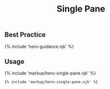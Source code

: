 ﻿---
title: Single Pane
summary: A image next to a solid block of color with text and a link.
tags: hero block
layout: guide
eleventyNavigation:
  key: Single Pane
  parent: Hero Blocks
  order: 1
  excerpt: A image next to a solid block of color with text and a link.
  img: /img/illustrations/illus-single-pane.svg
---

## Best Practice

{% include 'hero-guidance.njk' %}

## Usage

{% include 'markup/hero-single-pane.njk' %}

``` html
{% include 'markup/hero-single-pane.njk' %}
```
